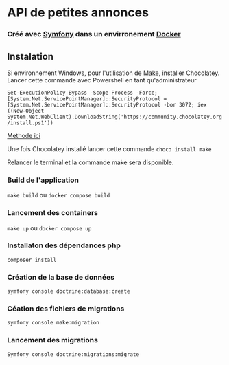 # API de petites annonces 
### Créé avec [Symfony](https://symfony.com/) dans un envirronement [Docker](https://www.docker.com/get-started)

## Instalation
Si environnement Windows, pour l'utilisation de Make, installer Chocolatey.
Lancer cette commande avec Powershell en tant qu'administrateur

`Set-ExecutionPolicy Bypass -Scope Process -Force; [System.Net.ServicePointManager]::SecurityProtocol = [System.Net.ServicePointManager]::SecurityProtocol -bor 3072; iex ((New-Object System.Net.WebClient).DownloadString('https://community.chocolatey.org/install.ps1'))`

[Methode ici](https://chocolatey.org/install)

Une fois Chocolatey installé lancer cette commande `choco install make`

Relancer le terminal et la commande make sera disponible.

### Build de l'application 
`make build` ou `docker compose build`

### Lancement des containers
`make up` ou `docker compose up`

### Installaton des dépendances php
`composer install`

### Création de la base de données
`symfony console doctrine:database:create`

### Céation des fichiers de migrations
`symfony console make:migration`

### Lancement des migrations
`Symfony console doctrine:migrations:migrate`